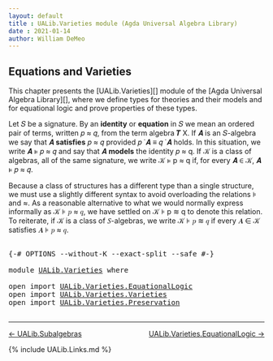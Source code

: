 ```yaml
---
layout: default
title : UALib.Varieties module (Agda Universal Algebra Library)
date : 2021-01-14
author: William DeMeo
---
```


## <a id="equations-and-varieties">Equations and Varieties</a>

This chapter presents the [UALib.Varieties][] module of the [Agda Universal Algebra Library][], where we define types for theories and their models and for equational logic and prove properties of these types.

Let 𝑆 be a signature. By an **identity** or **equation** in 𝑆 we mean an ordered pair of terms, written 𝑝 ≈ 𝑞, from the term algebra 𝑻 X. If 𝑨 is an 𝑆-algebra we say that 𝑨 **satisfies** 𝑝 ≈ 𝑞 provided 𝑝 ̇ 𝑨 ≡ 𝑞 ̇ 𝑨 holds. In this situation, we write 𝑨 ⊧ 𝑝 ≈ 𝑞 and say that 𝑨 **models** the identity 𝑝 ≈ q. If 𝒦 is a class of algebras, all of the same signature, we write 𝒦 ⊧ p ≈ q if, for every 𝑨 ∈ 𝒦, 𝑨 ⊧ 𝑝 ≈ 𝑞.

Because a class of structures has a different type than a single structure, we must use a slightly different syntax to avoid overloading the relations ⊧ and ≈. As a reasonable alternative to what we would normally express informally as 𝒦 ⊧ 𝑝 ≈ 𝑞, we have settled on 𝒦 ⊧ p ≋ q to denote this relation.  To reiterate, if 𝒦 is a class of 𝑆-algebras, we write 𝒦 ⊧ 𝑝 ≋ 𝑞 if every 𝑨 ∈ 𝒦 satisfies 𝑨 ⊧ 𝑝 ≈ 𝑞.

<pre class="Agda">

<a id="1237" class="Symbol">{-#</a> <a id="1241" class="Keyword">OPTIONS</a> <a id="1249" class="Pragma">--without-K</a> <a id="1261" class="Pragma">--exact-split</a> <a id="1275" class="Pragma">--safe</a> <a id="1282" class="Symbol">#-}</a>

<a id="1287" class="Keyword">module</a> <a id="1294" href="UALib.Varieties.html" class="Module">UALib.Varieties</a> <a id="1310" class="Keyword">where</a>

<a id="1317" class="Keyword">open</a> <a id="1322" class="Keyword">import</a> <a id="1329" href="UALib.Varieties.EquationalLogic.html" class="Module">UALib.Varieties.EquationalLogic</a>
<a id="1361" class="Keyword">open</a> <a id="1366" class="Keyword">import</a> <a id="1373" href="UALib.Varieties.Varieties.html" class="Module">UALib.Varieties.Varieties</a>
<a id="1399" class="Keyword">open</a> <a id="1404" class="Keyword">import</a> <a id="1411" href="UALib.Varieties.Preservation.html" class="Module">UALib.Varieties.Preservation</a>

</pre>

--------------------------------------

[← UALib.Subalgebras](UALib.Subalgebras.html)
<span style="float:right;">[UALib.Varieties.EquationalLogic →](UALib.Varieties.EquationalLogic.html)</span>

{% include UALib.Links.md %}
